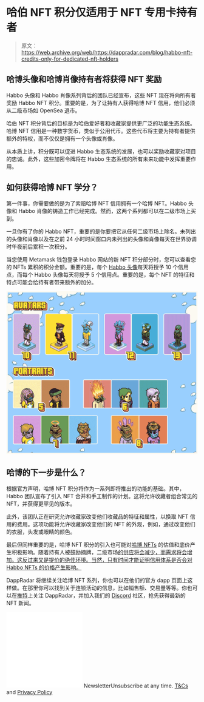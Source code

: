 # 哈伯 NFT 积分仅适用于 NFT 专用卡持有者

> 原文：<https://web.archive.org/web/https://dappradar.com/blog/habbo-nft-credits-only-for-dedicated-nft-holders>

## 哈博头像和哈博肖像持有者将获得 NFT 奖励

Habbo 头像和 Habbo 肖像系列背后的团队已经宣布，这些 NFT 现在将向所有者奖励 Habbo NFT 积分。重要的是，为了让持有人获得哈博 NFT 信用，他们必须从二级市场如 OpenSea 退市。

哈伯 NFT 积分背后的目标是为哈伯爱好者和收藏家提供更广泛的功能生态系统。哈博 NFT 信用是一种数字货币，类似于公用代币。这些代币将主要为持有者提供额外的特权，而不仅仅是拥有一个头像或肖像。

从本质上讲，积分既可以促进 Habbo 生态系统的发展，也可以奖励收藏家对项目的忠诚。此外，这些加密令牌将在 Habbo 生态系统的所有未来功能中发挥重要作用。

## 如何获得哈博 NFT 学分？

第一件事，你需要做的是为了索赔哈博 NFT 信用拥有一个哈博 NFT。Habbo 头像和 Habbo 肖像的铸造工作已经完成。然而，这两个系列都可以在二级市场上买到。

一旦你有了你的 Habbo NFT，重要的是你要把它从任何二级市场上除名。未列出的头像和肖像以及在之前 24 小时时间窗口内未列出的头像和肖像每天在世界协调时午夜前后累积一次积分。

当您使用 Metamask 钱包登录 Habbo 网站的新 NFT 积分部分时，您可以查看您的 NFTs 累积的积分金额。重要的是，每个 [Habbo 头像](https://web.archive.org/web/20220929043146/https://dappradar.com/ethereum/collectibles/habbo-avatars)每天将授予 10 个信用点，而每个 Habbo 头像每天将授予 5 个信用点。重要的是，每个 NFT 的特征和特点可能会给持有者带来额外的加分。

![](img/a892334265b5d6475698bf5c22952735.png)

## 哈博的下一步是什么？

根据官方声明，哈博 NFT 积分将作为一系列即将推出的功能的基础。其中，Habbo 团队宣布了引入 NFT 合并和手工制作的计划。这将允许收藏者组合常见的 NFT，并获得更罕见的版本。

此外，该团队正在研究允许收藏家改变他们收藏品的特征和属性，以换取 NFT 信用的费用。这项功能将允许收藏家改变他们的 NFT 的外观，例如，通过改变他们的衣服，头发或眼睛的颜色。

最后但同样重要的是，哈博 NFT 积分的引入也可能对[哈博 NFTs](https://web.archive.org/web/20220929043146/https://dappradar.com/ethereum/collectibles/habbo-avatars) 的估值和底价产生积极影响。随着持有人被鼓励摘牌，二级市场[的供应将会减少，而需求将会增加。这反过来又是提价的绝佳环境。当然，只有时间才能证明信用体系是否会对 Habbo NFTs 的价格产生影响。](https://web.archive.org/web/20220929043146/https://dappradar.com/nft/marketplaces)

DappRadar 将继续关注哈博 NFT 系列，你也可以在他们的官方 dapp 页面上这样做。在那里你可以找到关于连锁活动的信息，比如销售额、交易量等等。你也可以在[推特](https://web.archive.org/web/20220929043146/https://twitter.com/dappradar)上关注 DappRadar，并加入我们的 [Discord](https://web.archive.org/web/20220929043146/https://discord.gg/4ybbssrHkm) 社区，抢先获得最新的 NFT 新闻。

![](img/6d5a4a2d609c56e1a5771717e54ba759.png) NewsletterUnsubscribe at any time. [T&Cs](https://web.archive.org/web/20220929043146/https://dappradar.com/terms) and [Privacy Policy](https://web.archive.org/web/20220929043146/https://dappradar.com/privacy-policy)
